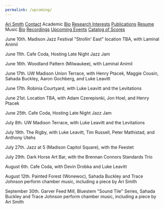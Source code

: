 ```yaml
---
permalink: /upcoming/
---
```


<div class="sidenav">
  <a href="../">Ari Smith</a>
  <a href="../contact">Contact</a>
  <atitle>Academic</atitle>
  <a href="../academic-bio"><asub>Bio</asub></a>
  <a href="../research-interests"><asub>Research Interests</asub></a>
  <a href="../publications"><asub>Publications</asub></a>
  <a href="../Ari Smith Resume as of 2022-02-11.pdf" download><asub>Resume</asub></a>
  <atitle>Music</atitle>
  <a href="../music-bio"><asub>Bio</asub></a>
  <a href="../recordings"><asub>Recordings</asub></a>
  <a href="../upcoming"><asub>Upcoming Events</asub></a>
  <a href="../catalog-of-works"><asub>Catalog of Scores</asub></a>
</div>


June 10th. Madison Jazz Festival "Strollin' East" location TBA, with Laminal Animil

June 11th. Cafe Coda, Hosting Late Night Jazz Jam

June 16th. Woodland Pattern (Milwaukee), with Laminal Animil

June 17th. UW Madison Union Terrace, with Henry Ptacek, Maggie Cousin, Sahada Buckley, Aaron Gochberg, and Luke Leavitt

June 17th. Robinia Courtyard, with Luke Leavitt and the Levitations

June 21st. Location TBA, with Adam Czerepisnki, Jon Hoel, and Henry Ptacek

June 25th. Cafe Coda, Hosting Late Night Jazz Jam

July 8th. UW Madison Terrace, with Luke Leavitt and the Levitations

July 19th. The Rigby, with Luke Leavitt, Tim Russell, Peter Mathistad, and Anthony Utehs

July 27th. Jazz at 5 (Madison Capitol Square), with the Feestet

July 29th. Dark Horse Art Bar, with the Brennan Connors Standards Trio

August 6th. Cafe Coda, with Devin Drobka and Luke Leavitt

August 12th. Painted Forest (Wonewoc), Sahada Buckley and Trace Johnson perform chamber music, including a piece by Ari Smith

September 30th. Garver Feed Mill, Bluestem "Sound Tile" Series, Sahada Buckley and Trace Johnson perform chamber music, including a piece by Ari Smith

